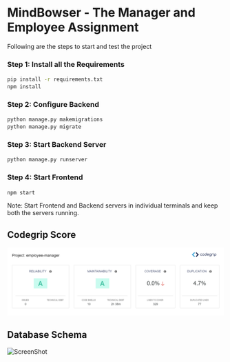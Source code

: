 # MindBowser - The Manager and Employee Assignment

Following are the steps to start and test the project

### Step 1: Install all the Requirements

```.bash
pip install -r requirements.txt
npm install
```

### Step 2: Configure Backend

```.bash
python manage.py makemigrations
python manage.py migrate
```

### Step 3: Start Backend Server

```.bash
python manage.py runserver
```

### Step 4: Start Frontend

```.bash
npm start
```

Note: Start Frontend and Backend servers in individual terminals and keep both the servers running.

## Codegrip Score

![ScreenShot](/assets/CodeGripScore.jpg)

## Database Schema

![ScreenShot](/assets/databadeSchema.png)
